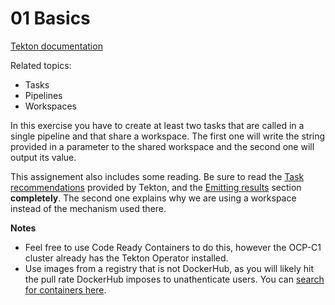 # 01 Basics

[Tekton documentation](https://tekton.dev/docs/)

Related topics:

* Tasks
* Pipelines
* Workspaces

In this exercise you have to create at least two tasks that are called in a single pipeline and that share a workspace. The first one will write the string provided in a parameter to the shared workspace and the second one will output its value.

This assignement also includes some reading. Be sure to read the [Task recommendations](https://github.com/tektoncd/catalog/blob/main/recommendations.md) provided by Tekton, and the [Emitting results](https://github.com/tektoncd/pipeline/blob/main/docs/tasks.md#emitting-results) section **completely**. The second one explains why we are using a workspace instead of the mechanism used there.

**Notes**

* Feel free to use Code Ready Containers to do this, however the OCP-C1 cluster already has the Tekton Operator installed.
* Use images from a registry that is not DockerHub, as you will likely hit the pull rate DockerHub imposes to unathenticate users. You can [search for containers here](https://catalog.redhat.com/software/containers/search).
